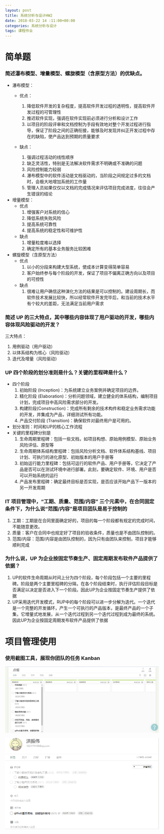 ```yaml
---
layout: post
title: 系统分析与设计HW2
date: 2018-03-22 14 :11:00+00:00
categories: 系统分析与设计
tags: 课程作业
---
```


# 简单题  
### 简述瀑布模型、增量模型、螺旋模型（含原型方法）的优缺点。
* 瀑布模型： 
    * 优点：
        1. 降低软件开发的复杂程度，提高软件开发过程的透明性，提高软件开发过程的可管理性
        2. 推迟软件实现，强调在软件实现前必须进行分析和设计工作
        3. 以项目的阶段评审和文档控制为手段有效地对整个开发过程进行指导，保证了阶段之间的正确衔接，能够及时发现并纠正开发过程中存在的缺陷，使产品达到预期的质量要求
        
    * 缺点：
        1. 强调过程活动的线性顺序
        2. 缺乏灵活性，特别是无法解决软件需求不明确或不准确的问题
        3. 风险控制能力较弱
        4. 瀑布模型中的软件活动是文档驱动的，当阶段之间规定过多的文档时，会极大地增加系统的工作量
        5. 管理人员如果仅仅以文档的完成情况来评估项目完成进度，往往会产生错误的结论
* 增量模型：
    * 优点
        1. 增强客户对系统的信心
        2. 降低系统失败风险
        3. 提高系统可靠性
        4. 提高系统的稳定性和可维护性
    * 缺点
        1. 增量粒度难以选择
        2. 确定所有的基本业务服务比较困难 
* 螺旋模型（含原型方法）
    * 优点
        1. 以小的分段来构建大型系统，使成本计算变得简单容易
        2. 客户始终参与每个阶段的开发，保证了项目不偏离正确方向以及项目的可控性
    * 缺点
        1. 很难让用户确信这种演化方法的结果是可以控制的。建设周期长，而软件技术发展比较快，所以经常软件开发完毕后，和当前的技术水平有个较大的差距，无法满足当前用户需求

### 简述 UP 的三大特点，其中哪些内容体现了用户驱动的开发，哪些内容体现风险驱动的开发？
三大特点：  
1. 用例驱动（用户驱动）
2. 以体系结构为核心（风险驱动）
3. 迭代及增量（风险驱动）

### UP 四个阶段的划分准则是什么？关键的里程碑是什么？
* 四个阶段
    1. 初始阶段 (Inception)：为系统建立业务案例并确定项目的边界。
    2. 精化阶段 (Elaboration)：分析问题领域，建立健全的体系结构，编制项目计划，完成项目中高风险需求部分的开发。
    3. 构建阶段(Construction)：完成所有剩余的技术构件和稳定业务需求功能的开发，并集成为产品，详细测试所有功能。
    4. 产品交付阶段 (Transition)：确保软件对最终用户是可用的。
* 划分准则：时间和UP的核心工作流程
* 关键的里程碑分别是
    1. 生命周期里程碑：包括一些文档，如项目构想、原始用例模型、原始业务风险评估、原型等
    2. 生命周期体系结构里程碑：包括风险分析文档、软件体系结构基线、项目计划、可执行的进化原型、初始版本的用户手册等
    3. 初始运行能力里程碑：包括可运行的软件产品、用户手册等，它决定了产品是否可以在测试环境中进行部署。此刻，要确定软件、环境、用户是否可以开始系统的运行
    4. 产品发布里程碑：确定最终目标是否实现，是否应该开始产品下一版本的另一开发周期

### IT 项目管理中，“工期、质量、范围/内容” 三个元素中，在合同固定条件下，为什么说“范围/内容”是项目团队是易于控制的
1. 工期：工期是在合同里面确定好的，项目的每一个阶段都有规定的完成时间，不能随意更改。
2. 质量：客户在合同中也规定好了项目的验收条件，质量也是不由团队控制的。
3. 范围/内容：范围/内容是由团队控制的，因为只有由团队来控制，项目才能够顺利完成

### 为什么说，UP 为企业按固定节奏生产、固定周期发布软件产品提供了依据？
1. UP的软件生命周期从时间上分为四个阶段，每个阶段包括一个主要的里程碑。阶段是两个主要里程碑的分隔，在各个阶段结束时，执行评估阶段目标是否满足以决定是否进入下一个阶段。因此UP为企业按固定节奏生产提供了依据
2. UP采用迭代开发模式，RUP中的每个阶段可以进一步分解为迭代。一个迭代是一个完整的开发循环，产生一个可执行的产品版本，是最终产品的一个子集，它增量式地发展，从一个迭代过程到另一个迭代过程到成为最终的系统。因此UP为企业按固定周期发布软件产品提供了依据


# 项目管理使用
### 使用截图工具，展现你团队的任务 Kanban

![image](../assets/sad/hw2/image.png)

![image1](../assets/sad/hw2/image2.png)